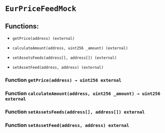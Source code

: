 # `EurPriceFeedMock`

## Functions:

- `getPrice(address) (external)`

- `calculateAmount(address, uint256 _amount) (external)`

- `setAssetsFeeds(address[], address[]) (external)`

- `setAssetFeed(address, address) (external)`

### Function `getPrice(address) → uint256 external`

### Function `calculateAmount(address, uint256 _amount) → uint256 external`

### Function `setAssetsFeeds(address[], address[]) external`

### Function `setAssetFeed(address, address) external`

